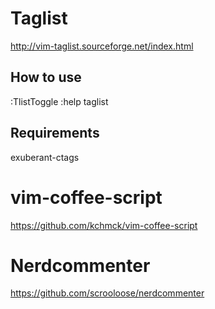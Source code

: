 Taglist
=======

http://vim-taglist.sourceforge.net/index.html

How to use
----------

:TlistToggle
:help taglist

Requirements
------------

exuberant-ctags

vim-coffee-script
=================

https://github.com/kchmck/vim-coffee-script

Nerdcommenter
=============

https://github.com/scrooloose/nerdcommenter
